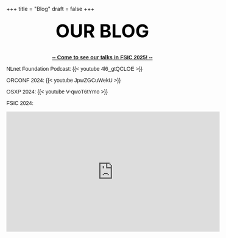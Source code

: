 +++
title = "Blog"
draft = false
+++
<style>
.page-title {
    font-size: 48px; /* Adjust size as needed */
    font-weight: bold;
    text-align: center; /* Centers the text */
    color: black;
    margin-top: 20px;
}
</style>
<h1 class="page-title">OUR BLOG</h1>

<a href="https://wiki.f-si.org/index.php?title=FSiC2025"
   target="_blank"
   rel="noopener noreferrer"
   style="display: block; width: fit-content; margin: 0 auto; text-align: center; font-family: Arial, sans-serif; font-weight: bold;">
  -- Come to see our talks in FSIC 2025! --
</a>
<div style="width: 100%; margin: 0 auto; text-align: left; font-family: 'Ariel', sans-serif;">

NLnet Foundation Podcast: {{< youtube 4l6_gtQCLOE >}}

ORCONF 2024: {{< youtube JpwZGCuWekU >}}

OSXP 2024: {{< youtube V-qwoT6tYmo >}}

FSIC 2024:
   <iframe width="560" height="315" src="https://peertube6.f-si.org/videos/embed/u9UxBw9Vhxmdt1KPhUgSW3" 
frameborder="0" allowfullscreen></iframe>

</div>